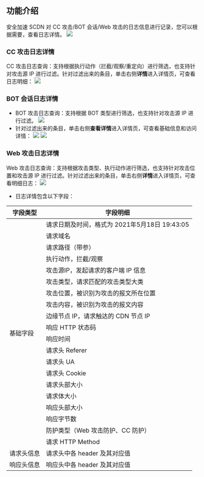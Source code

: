 ## 功能介绍

安全加速 SCDN 对 CC 攻击/BOT 会话/Web 攻击的⽇志信息进行记录，您可以根据需要，查看日志详情。
![](https://qcloudimg.tencent-cloud.cn/raw/8d5562f1ecb9efd566ec0f0d15f2710b.jpg)

### CC 攻击⽇志详情

CC 攻击⽇志查询：⽀持根据执⾏动作（拦截/观察/重定向）进⾏筛选，也⽀持针对攻击源 IP 进⾏过滤。针对过滤出来的条⽬，单击右侧**详情**进⼊详情⻚，可查看⽇志明细：
![](https://qcloudimg.tencent-cloud.cn/raw/c55dec369aa486834acf075240afd94b.jpg)

### BOT 会话⽇志详情
- BOT 攻击⽇志查询：⽀持根据 BOT 类型进⾏筛选，也⽀持针对攻击源 IP 进⾏过滤。
![](https://qcloudimg.tencent-cloud.cn/raw/97dc4726ac4c10f0b776d5ab2fa6ca0d.jpg)
- 针对过滤出来的条⽬，单击右侧**查看详情**进⼊详情⻚，可查看基础信息和访问详情：
![](https://qcloudimg.tencent-cloud.cn/raw/b1d87159ef417e0fa3dc4f19b65b1927.jpg)
![](https://qcloudimg.tencent-cloud.cn/raw/f19134aedb376ec94432f1c1914d9812.jpg)

### Web 攻击⽇志详情

Web 攻击⽇志查询：⽀持根据攻击类型、执⾏动作进⾏筛选，也⽀持针对攻击位置和攻击源 IP 进⾏过滤。针对过滤出来的条⽬，单击右侧**详情**进⼊详情⻚，可查看明细⽇志：
![](https://qcloudimg.tencent-cloud.cn/raw/845d200f18c2ad232c880407a7a955bd.jpg)

- ⽇志详情包含以下字段：

<table>
<thead>
<tr>
<th>字段类型</th>
<th>字段明细</th>
</tr>
</thead>
<tbody><tr>
<td  rowspan="20">基础字段</td>
<td>请求⽇期及时间，格式为 2021年5⽉18⽇ 19:43:05</td>
</tr>
<tr>
<td>请求域名</td>
</tr>
<tr>
<td>请求路径（带参）</td>
</tr>
<tr>
<td>执⾏动作，拦截/观察</td>
</tr>
<tr>
<td>攻击源IP，发起请求的客户端 IP 信息</td>
</tr>
<tr>
<td>攻击类型，请求匹配的攻击类型⼤类</td>
</tr>
<tr>
<td>攻击位置，被识别为攻击的报⽂所在位置</td>
</tr>
<tr>
<td>攻击内容，被识别为攻击的报⽂内容</td>
</tr>
<tr>
<td>边缘节点 IP，请求触达的 CDN 节点 IP</td>
</tr>
<tr>
<td>响应 HTTP 状态码</td>
</tr>
<tr>
<td>响应时间</td>
</tr>
<tr>
<td>请求头 Referer</td>
</tr>
<tr>
<td>请求头 UA</td>
</tr>
<tr>
<td>请求头 Cookie</td>
</tr>
<tr>
<td>请求头部⼤⼩</td>
</tr>
<tr>
<td>请求体⼤⼩</td>
</tr>
<tr>
<td>响应头部⼤⼩</td>
</tr>
<tr>
<td>响应字节数</td>
</tr>
<tr>
<td>防护类型（Web 攻击防护、CC 防护）</td>
</tr>
<tr>
<td>请求 HTTP Method</td>
</tr>
<tr>
<td>请求头信息</td>
<td>请求头中各 header 及其对应值</td>
</tr>
<tr>
<td>响应头信息</td>
<td>响应头中各 header 及其对应值</td>
</tr>
</tbody></table>
